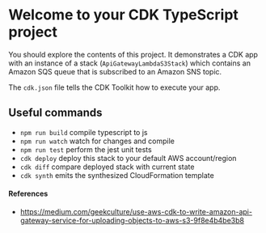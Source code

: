 # Welcome to your CDK TypeScript project

You should explore the contents of this project. It demonstrates a CDK app with an instance of a stack (`ApiGatewayLambdaS3Stack`)
which contains an Amazon SQS queue that is subscribed to an Amazon SNS topic.

The `cdk.json` file tells the CDK Toolkit how to execute your app.

## Useful commands

* `npm run build`   compile typescript to js
* `npm run watch`   watch for changes and compile
* `npm run test`    perform the jest unit tests
* `cdk deploy`      deploy this stack to your default AWS account/region
* `cdk diff`        compare deployed stack with current state
* `cdk synth`       emits the synthesized CloudFormation template

#### References
- https://medium.com/geekculture/use-aws-cdk-to-write-amazon-api-gateway-service-for-uploading-objects-to-aws-s3-9f8e4b4be3b8